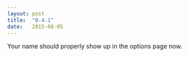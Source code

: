 ```yaml
---
layout: post
title:  "0.4.1"
date:   2015-08-05
---
```

Your name should properly show up in the options page now.
